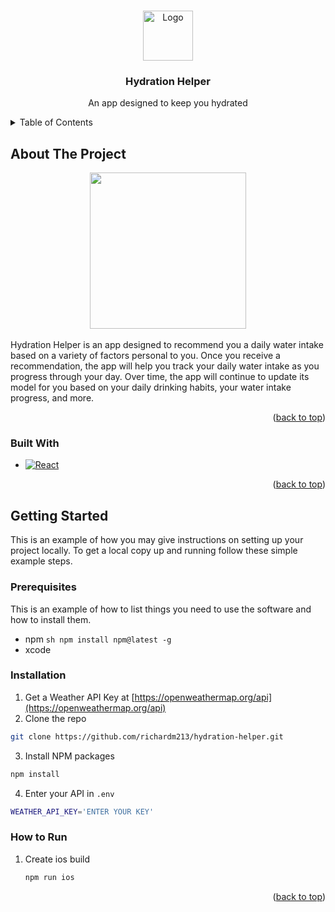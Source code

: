 <a name="readme-top"></a>

<!-- PROJECT LOGO -->
<br />
<div align="center">
  <a href="https://github.com/richardm213/hydration-helper">
    <img
      src="https://user-images.githubusercontent.com/92076990/222994738-4f525ce2-0789-42ce-9440-bd5096b8d1c2.png"
      alt="Logo"
      width="80"
      height="80" />
  </a>

  <h3 align="center">Hydration Helper</h3>
  <p align="center">An app designed to keep you hydrated</p>
</div>

<!-- TABLE OF CONTENTS -->
<details>
  <summary>Table of Contents</summary>
  <ol>
    <li>
      <a href="#about-the-project">About The Project</a>
      <ul>
        <li><a href="#built-with">Built With</a></li>
      </ul>
    </li>
    <li>
      <a href="#getting-started">Getting Started</a>
      <ul>
        <li><a href="#prerequisites">Prerequisites</a></li>
        <li><a href="#installation">Installation</a></li>
        <li><a href="#how-to-run">How to run</a></li>
      </ul>
    </li>
  </ol>
</details>

<!-- ABOUT THE PROJECT -->

## About The Project

<div align="center">
  <a href="https://github.com/richardm213/hydration-helper">
    <img
      src="https://user-images.githubusercontent.com/92076990/222995798-5e1e23a1-ae56-43e5-bc41-333946b1a755.png"
      width="250" />
  </a>
</div>

<br />

<div>
  Hydration Helper is an app designed to recommend you a daily water intake
  based on a variety of factors personal to you. Once you receive a
  recommendation, the app will help you track your daily water intake as you
  progress through your day. Over time, the app will continue to update its
  model for you based on your daily drinking habits, your water intake progress,
  and more.
</div>

<p align="right">(<a href="#readme-top">back to top</a>)</p>

### Built With

- [![React][React.js]][React-url]

<p align="right">(<a href="#readme-top">back to top</a>)</p>

<!-- GETTING STARTED -->

## Getting Started

This is an example of how you may give instructions on setting up your project locally. To get a local copy up and running follow these simple example steps.

### Prerequisites

This is an example of how to list things you need to use the software and how to install them.

- npm `sh npm install
npm@latest -g `
- xcode

### Installation

1. Get a Weather API Key at [https://openweathermap.org/api](https://openweathermap.org/api)
2. Clone the repo

```sh
git clone https://github.com/richardm213/hydration-helper.git
```

3. Install NPM packages

```sh
npm install
```

4. Enter your API in `.env`

```sh
WEATHER_API_KEY='ENTER YOUR KEY'
```

### How to Run

1. Create ios build
   ```sh
   npm run ios
   ```

<p align="right">(<a href="#readme-top">back to top</a>)</p>

<!-- MARKDOWN LINKS & IMAGES -->
<!-- https://www.markdownguide.org/basic-syntax/#reference-style-links -->

[React.js]: https://img.shields.io/badge/React-20232A?style=for-the-badge&logo=react&logoColor=61DAFB
[React-url]: https://reactjs.org/
